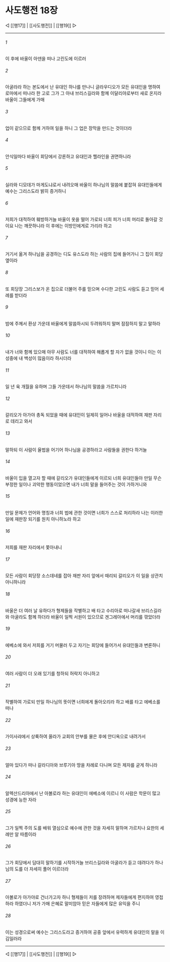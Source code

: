 # 사도행전 18장

◁ [[행17]] | [[사도행전]] | [[행19]] ▷
***

###### 1
이 후에 바울이 아덴을 떠나 고린도에 이르러

###### 2
아굴라라 하는 본도에서 난 유대인 하나를 만나니 글라우디오가 모든 유대인을 명하여 로마에서 떠나라 한 고로 그가 그 아내 브리스길라와 함께 이달리야로부터 새로 온지라 바울이 그들에게 가매

###### 3
업이 같으므로 함께 거하여 일을 하니 그 업은 장막을 만드는 것이더라

###### 4
안식일마다 바울이 회당에서 강론하고 유대인과 헬라인을 권면하니라

###### 5
실라와 디모데가 마게도냐로서 내려오매 바울이 하나님의 말씀에 붙잡혀 유대인들에게 예수는 그리스도라 밝히 증거하니

###### 6
저희가 대적하여 훼방하거늘 바울이 옷을 떨어 가로되 너희 피가 너희 머리로 돌아갈 것이요 나는 깨끗하니라 이 후에는 이방인에게로 가리라 하고

###### 7
거기서 옮겨 하나님을 공경하는 디도 유스도라 하는 사람의 집에 들어가니 그 집이 회당 옆이라

###### 8
또 회당장 그리스보가 온 집으로 더불어 주를 믿으며 수다한 고린도 사람도 듣고 믿어 세례를 받더라

###### 9
밤에 주께서 환상 가운데 바울에게 말씀하시되 두려워하지 말며 잠잠하지 말고 말하라

###### 10
내가 너와 함께 있으매 아무 사람도 너를 대적하여 해롭게 할 자가 없을 것이니 이는 이 성중에 내 백성이 많음이라 하시더라

###### 11
일 년 육 개월을 유하며 그들 가운데서 하나님의 말씀을 가르치니라

###### 12
갈리오가 아가야 총독 되었을 때에 유대인이 일제히 일어나 바울을 대적하여 재판 자리로 데리고 와서

###### 13
말하되 이 사람이 율법을 어기어 하나님을 공경하라고 사람들을 권한다 하거늘

###### 14
바울이 입을 열고자 할 때에 갈리오가 유대인들에게 이르되 너희 유대인들아 만일 무슨 부정한 일이나 괴악한 행동이었으면 내가 너희 말을 들어주는 것이 가하거니와

###### 15
만일 문제가 언어와 명칭과 너희 법에 관한 것이면 너희가 스스로 처리하라 나는 이러한 일에 재판장 되기를 원치 아니하노라 하고

###### 16
저희를 재판 자리에서 쫓아내니

###### 17
모든 사람이 회당장 소스데네를 잡아 재판 자리 앞에서 때리되 갈리오가 이 일을 상관치 아니하니라

###### 18
바울은 더 여러 날 유하다가 형제들을 작별하고 배 타고 수리아로 떠나갈새 브리스길라와 아굴라도 함께 하더라 바울이 일찍 서원이 있으므로 겐그레아에서 머리를 깎았더라

###### 19
에베소에 와서 저희를 거기 머물러 두고 자기는 회당에 들어가서 유대인들과 변론하니

###### 20
여러 사람이 더 오래 있기를 청하되 허락지 아니하고

###### 21
작별하여 가로되 만일 하나님의 뜻이면 너희에게 돌아오리라 하고 배를 타고 에베소를 떠나

###### 22
가이사랴에서 상륙하여 올라가 교회의 안부를 물은 후에 안디옥으로 내려가서

###### 23
얼마 있다가 떠나 갈라디아와 브루기아 땅을 차례로 다니며 모든 제자를 굳게 하니라

###### 24
알렉산드리아에서 난 아볼로라 하는 유대인이 에베소에 이르니 이 사람은 학문이 많고 성경에 능한 자라

###### 25
그가 일찍 주의 도를 배워 열심으로 예수에 관한 것을 자세히 말하며 가르치나 요한의 세례만 알 따름이라

###### 26
그가 회당에서 담대히 말하기를 시작하거늘 브리스길라와 아굴라가 듣고 데려다가 하나님의 도를 더 자세히 풀어 이르더라

###### 27
아볼로가 아가야로 건너가고자 하니 형제들이 저를 장려하며 제자들에게 편지하여 영접하라 하였더니 저가 가매 은혜로 말미암아 믿은 자들에게 많은 유익을 주니

###### 28
이는 성경으로써 예수는 그리스도라고 증거하여 공중 앞에서 유력하게 유대인의 말을 이김일러라

***
◁ [[행17]] | [[사도행전]] | [[행19]] ▷